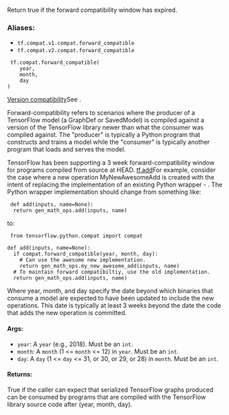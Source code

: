 
Return true if the forward compatibility window has expired.
### Aliases:
- `tf.compat.v1.compat.forward_compatible`
- `tf.compat.v2.compat.forward_compatible`

```
 tf.compat.forward_compatible(
    year,
    month,
    day
)
```
[Version compatibility](https://tensorflow.org/guide/version_compat#backward_forward)See .


Forward-compatibility refers to scenarios where the producer of a TensorFlow model (a GraphDef or SavedModel) is compiled against a version of the TensorFlow library newer than what the consumer was compiled against. The "producer" is typically a Python program that constructs and trains a model while the "consumer" is typically another program that loads and serves the model.

TensorFlow has been supporting a 3 week forward-compatibility window for programs compiled from source at HEAD.
[tf.add](https://www.tensorflow.org/api_docs/python/tf/math/add)For example, consider the case where a new operation MyNewAwesomeAdd is created with the intent of replacing the implementation of an existing Python wrapper - . The Python wrapper implementation should change from something like:


```
 def add(inputs, name=None):
  return gen_math_ops.add(inputs, name)
```

to:

```
 from tensorflow.python.compat import compat

def add(inputs, name=None):
  if compat.forward_compatible(year, month, day):
    # Can use the awesome new implementation.
    return gen_math_ops.my_new_awesome_add(inputs, name)
  # To maintain forward compatibiltiy, use the old implementation.
  return gen_math_ops.add(inputs, name)
```

Where year, month, and day specify the date beyond which binaries that consume a model are expected to have been updated to include the new operations. This date is typically at least 3 weeks beyond the date the code that adds the new operation is committed.
#### Args:
- `year`: A `year` (e.g., 2018). Must be an `int`.
- `month`: A `month` (1 <= `month` <= 12) in `year`. Must be an `int`.
- `day`: A `day` (1 <= `day` <= 31, or 30, or 29, or 28) in `month`. Must be an `int`.
#### Returns:

True if the caller can expect that serialized TensorFlow graphs produced can be consumed by programs that are compiled with the TensorFlow library source code after (year, month, day).
